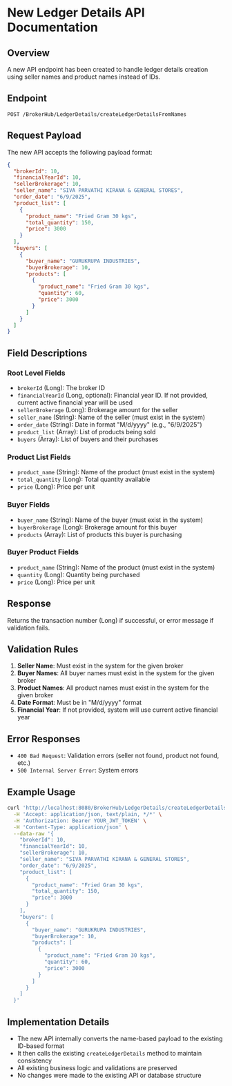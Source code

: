 # New Ledger Details API Documentation

## Overview
A new API endpoint has been created to handle ledger details creation using seller names and product names instead of IDs.

## Endpoint
```
POST /BrokerHub/LedgerDetails/createLedgerDetailsFromNames
```

## Request Payload
The new API accepts the following payload format:

```json
{
  "brokerId": 10,
  "financialYearId": 10,
  "sellerBrokerage": 10,
  "seller_name": "SIVA PARVATHI KIRANA & GENERAL STORES",
  "order_date": "6/9/2025",
  "product_list": [
    {
      "product_name": "Fried Gram 30 kgs",
      "total_quantity": 150,
      "price": 3000
    }
  ],
  "buyers": [
    {
      "buyer_name": "GURUKRUPA INDUSTRIES",
      "buyerBrokerage": 10,
      "products": [
        {
          "product_name": "Fried Gram 30 kgs",
          "quantity": 60,
          "price": 3000
        }
      ]
    }
  ]
}
```

## Field Descriptions

### Root Level Fields
- `brokerId` (Long): The broker ID
- `financialYearId` (Long, optional): Financial year ID. If not provided, current active financial year will be used
- `sellerBrokerage` (Long): Brokerage amount for the seller
- `seller_name` (String): Name of the seller (must exist in the system)
- `order_date` (String): Date in format "M/d/yyyy" (e.g., "6/9/2025")
- `product_list` (Array): List of products being sold
- `buyers` (Array): List of buyers and their purchases

### Product List Fields
- `product_name` (String): Name of the product (must exist in the system)
- `total_quantity` (Long): Total quantity available
- `price` (Long): Price per unit

### Buyer Fields
- `buyer_name` (String): Name of the buyer (must exist in the system)
- `buyerBrokerage` (Long): Brokerage amount for this buyer
- `products` (Array): List of products this buyer is purchasing

### Buyer Product Fields
- `product_name` (String): Name of the product (must exist in the system)
- `quantity` (Long): Quantity being purchased
- `price` (Long): Price per unit

## Response
Returns the transaction number (Long) if successful, or error message if validation fails.

## Validation Rules
1. **Seller Name**: Must exist in the system for the given broker
2. **Buyer Names**: All buyer names must exist in the system for the given broker
3. **Product Names**: All product names must exist in the system for the given broker
4. **Date Format**: Must be in "M/d/yyyy" format
5. **Financial Year**: If not provided, system will use current active financial year

## Error Responses
- `400 Bad Request`: Validation errors (seller not found, product not found, etc.)
- `500 Internal Server Error`: System errors

## Example Usage

```bash
curl 'http://localhost:8080/BrokerHub/LedgerDetails/createLedgerDetailsFromNames' \
  -H 'Accept: application/json, text/plain, */*' \
  -H 'Authorization: Bearer YOUR_JWT_TOKEN' \
  -H 'Content-Type: application/json' \
  --data-raw '{
    "brokerId": 10,
    "financialYearId": 10,
    "sellerBrokerage": 10,
    "seller_name": "SIVA PARVATHI KIRANA & GENERAL STORES",
    "order_date": "6/9/2025",
    "product_list": [
      {
        "product_name": "Fried Gram 30 kgs",
        "total_quantity": 150,
        "price": 3000
      }
    ],
    "buyers": [
      {
        "buyer_name": "GURUKRUPA INDUSTRIES",
        "buyerBrokerage": 10,
        "products": [
          {
            "product_name": "Fried Gram 30 kgs",
            "quantity": 60,
            "price": 3000
          }
        ]
      }
    ]
  }'
```

## Implementation Details
- The new API internally converts the name-based payload to the existing ID-based format
- It then calls the existing `createLedgerDetails` method to maintain consistency
- All existing business logic and validations are preserved
- No changes were made to the existing API or database structure